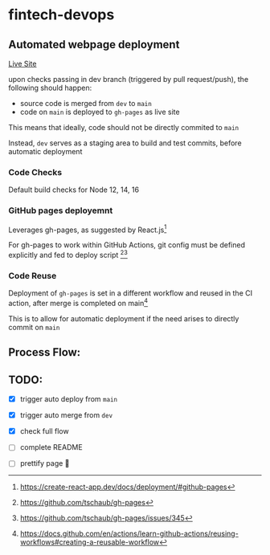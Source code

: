 # fintech-devops

## Automated webpage deployment

[Live Site](https://williamng95.github.io/fintech-devops/)

upon checks passing in dev branch (triggered by pull request/push), the following should happen:
- source code is merged from `dev` to `main` 
- code on `main` is deployed to `gh-pages` as live site

This means that ideally, code should not be directly commited to `main`

Instead, `dev` serves as a staging area to build and test commits, before automatic deployment

### Code Checks
Default build checks for Node 12, 14, 16

### GitHub pages deployemnt
Leverages gh-pages, as suggested by React.js[^1]

For gh-pages to work within GitHub Actions, git config must be defined explicitly and fed to deploy script [^2][^3]

### Code Reuse
Deployment of `gh-pages` is set in a different workflow and reused in the CI action, after merge is completed on main[^4]

This is to allow for automatic deployment if the need arises to directly commit on `main`

## Process Flow:







## TODO:

- [X] trigger auto deploy from `main`
- [X] trigger auto merge from `dev`
- [X] check full flow
- [ ] complete README
- [ ] prettify page :tada:


<!--REFERENCES-->
[^1]:https://create-react-app.dev/docs/deployment/#github-pages

[^2]:https://github.com/tschaub/gh-pages

[^3]:https://github.com/tschaub/gh-pages/issues/345

[^4]:https://docs.github.com/en/actions/learn-github-actions/reusing-workflows#creating-a-reusable-workflow
